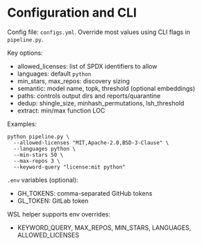 # Configuration and CLI

Config file: `configs.yml`. Override most values using CLI flags in `pipeline.py`.

Key options:
- allowed_licenses: list of SPDX identifiers to allow
- languages: default `python`
- min_stars, max_repos: discovery sizing
- semantic: model name, topk, threshold (optional embeddings)
- paths: controls output dirs and reports/quarantine
- dedup: shingle_size, minhash_permutations, lsh_threshold
- extract: min/max function LOC

Examples:
```
python pipeline.py \
  --allowed-licenses "MIT,Apache-2.0,BSD-3-Clause" \
  --languages python \
  --min-stars 50 \
  --max-repos 3 \
  --keyword-query "license:mit python"
```

`.env` variables (optional):
- GH_TOKENS: comma-separated GitHub tokens
- GL_TOKEN: GitLab token

WSL helper supports env overrides:
- KEYWORD_QUERY, MAX_REPOS, MIN_STARS, LANGUAGES, ALLOWED_LICENSES
